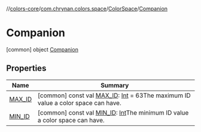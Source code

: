 //[colors-core](../../../../index.md)/[com.chrynan.colors.space](../../index.md)/[ColorSpace](../index.md)/[Companion](index.md)



# Companion  
 [common] object [Companion](index.md)   


## Properties  
  
|  Name |  Summary | 
|---|---|
| <a name="com.chrynan.colors.space/ColorSpace.Companion/MAX_ID/#/PointingToDeclaration/"></a>[MAX_ID](-m-a-x_-i-d.md)| <a name="com.chrynan.colors.space/ColorSpace.Companion/MAX_ID/#/PointingToDeclaration/"></a> [common] const val [MAX_ID](-m-a-x_-i-d.md): [Int](https://kotlinlang.org/api/latest/jvm/stdlib/kotlin/-int/index.html) = 63The maximum ID value a color space can have.   <br>|
| <a name="com.chrynan.colors.space/ColorSpace.Companion/MIN_ID/#/PointingToDeclaration/"></a>[MIN_ID](-m-i-n_-i-d.md)| <a name="com.chrynan.colors.space/ColorSpace.Companion/MIN_ID/#/PointingToDeclaration/"></a> [common] const val [MIN_ID](-m-i-n_-i-d.md): [Int](https://kotlinlang.org/api/latest/jvm/stdlib/kotlin/-int/index.html)The minimum ID value a color space can have.   <br>|

